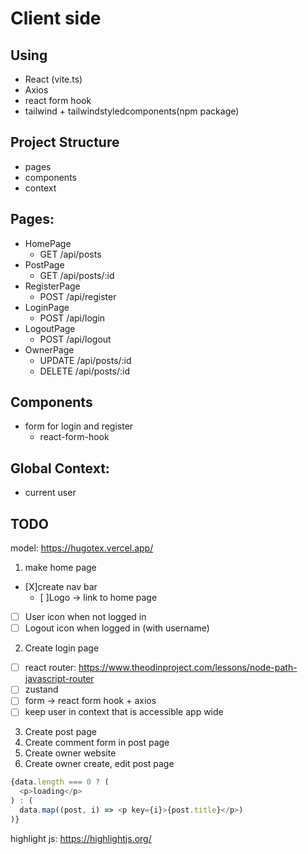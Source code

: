 # Client side

## Using

- React (vite.ts)
- Axios
- react form hook
- tailwind + tailwindstyledcomponents(npm package)

## Project Structure

- pages
- components
- context

## Pages:

- HomePage
  - GET /api/posts
- PostPage
  - GET /api/posts/:id
- RegisterPage
  - POST /api/register
- LoginPage
  - POST /api/login
- LogoutPage
  - POST /api/logout
- OwnerPage
  - UPDATE /api/posts/:id
  - DELETE /api/posts/:id

## Components

- form for login and register
  - react-form-hook

## Global Context:

- current user

## TODO

model: <https://hugotex.vercel.app/>

1. make home page

  - [X]create nav bar
    - [ ]Logo -> link to home page
  - [ ] User icon when not logged in
  - [ ] Logout icon when logged in (with username)

2. Create login page
  - [ ] react router: <https://www.theodinproject.com/lessons/node-path-javascript-router>
  - [ ] zustand
  - [ ] form -> react form hook + axios
  - [ ] keep user in context that is accessible app wide

3. Create post page
4. Create comment form in post page
6. Create owner website
  1. Create owner create, edit post page


```js
{data.length === 0 ? (
  <p>loading</p>
) : (
  data.map((post, i) => <p key={i}>{post.title}</p>)
)}
```

highlight js: <https://highlightjs.org/>


